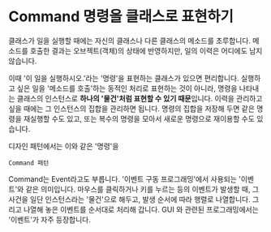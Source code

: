 # Command 명령을 클래스로 표현하기

클래스가 일을 실행할 때에는 자신의 클래스나 다른 클래스의 메소드를 초루합니다. 메소드를 호출한 결과는 오브젝트(객체)의 상태에 반영하지만, 일의 이력은 어디에도 남지 않습니다.

이때 '이 일을 실행하시오.'라는  '명령'을 표현하는 클래스가 있으면 편리합니다. 실행하고 싶은 일을 '메소드를 호출'하는 동적인 처리로 표현하는 것이 아니라, 명령을 나타내는 클래스의 인스턴스로 **하나의 '물건'처럼 표현할 수 있기 때문**입니다. 이력을 관리하고 싶을 때에는 그 인스턴스의 집합을 관리하면 됩니다. 명령의 집합을 저장해 두면 같은 명령을 재실행할 수도 있고, 또는 복수의 명령을 모아서 새로운 명령으로 재이용할 수도 있습니다.

디자인 패턴에서는 이와 같은  '명령'을 

`Command 패턴`

Command는 Event라고도 부릅니다. '이벤트 구동 프로그래밍'에서 사용되는 '이벤트'와 같은 의미입니다. 마우스를 클릭하거나 키를 누르는 등의 이벤트가 발생할 때, 그 사건을 일단 인스턴스라는  '물건'으로 해두고, 발생 순서에 따라 행렬로 나열합니다. 그리고 나열해 놓은 이벤트를 순서대로 처리해 갑니다. GUI 와 관련된 프로그래밍에서는 '이벤트'가 자주 등장합니다.

